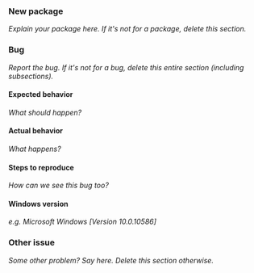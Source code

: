 ### New package
_Explain your package here. If it's not for a package, delete this section._

### Bug
_Report the bug. If it's not for a bug, delete this entire section (including subsections)._
#### Expected behavior
_What should happen?_
#### Actual behavior
_What happens?_
#### Steps to reproduce
_How can we see this bug too?_
#### Windows version
_e.g. Microsoft Windows [Version 10.0.10586]_

### Other issue
_Some other problem? Say here. Delete this section otherwise._
